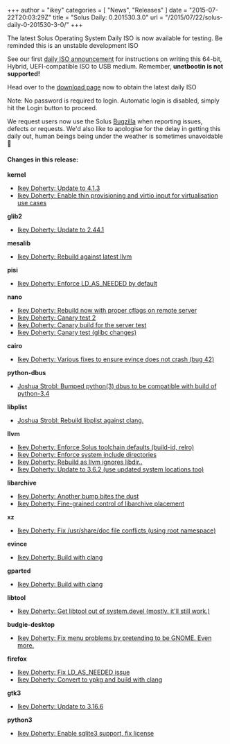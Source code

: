 +++
author = "ikey"
categories = [
"News",
"Releases"
]
date =  "2015-07-22T20:03:29Z"
title = "Solus Daily: 0.201530.3.0"
url = "/2015/07/22/solus-daily-0-201530-3-0/"
+++

The latest Solus Operating System Daily ISO is now available for testing. Be reminded this is an unstable development ISO

See our first [daily ISO announcement](https://solus-project.com/2015/06/29/first-unstable-daily-iso/) for instructions on writing this 64-bit, Hybrid, UEFI-compatible ISO to USB medium. Remember, **unetbootin is not supported!**

Head over to the [download page](https://solus-project.com/download) now to obtain the latest daily ISO

Note: No password is required to login. Automatic login is disabled, simply hit the Login button to proceed.

We request users now use the Solus [Bugzilla](https://bugs.solus-project.com/enter_bug.cgi) when reporting issues, defects or requests. We'd also like to apologise for the delay in getting this daily out, human beings being under the weather is sometimes 
unavoidable 🙂

#### Changes in this release:

**kernel**

- [Ikey Doherty: Update to 4.1.3](https://git.solus-project.com/packages/kernel/commit/?id=b2c1357)
- [Ikey Doherty: Enable thin provisioning and virtio input for virtualisation use cases](https://git.solus-project.com/packages/kernel/commit/?id=7f91921)

**glib2**

- [Ikey Doherty: Update to 2.44.1](https://git.solus-project.com/packages/glib2/commit/?id=b656132)

**mesalib**

- [Ikey Doherty: Rebuild against latest llvm](https://git.solus-project.com/packages/mesalib/commit/?id=dbc1d2f)

**pisi**

- [Ikey Doherty: Enforce LD\_AS\_NEEDED by default](https://git.solus-project.com/packages/pisi/commit/?id=50e17aa)

**nano**

- [Ikey Doherty: Rebuild now with proper cflags on remote server](https://git.solus-project.com/packages/nano/commit/?id=2a5d108)
- [Ikey Doherty: Canary test 2](https://git.solus-project.com/packages/nano/commit/?id=53bb667)
- [Ikey Doherty: Canary build for the server test](https://git.solus-project.com/packages/nano/commit/?id=1483340)
- [Ikey Doherty: Canary test (glibc changes)](https://git.solus-project.com/packages/nano/commit/?id=57597c4)

**cairo**

- [Ikey Doherty: Various fixes to ensure evince does not crash (bug 42)](https://git.solus-project.com/packages/cairo/commit/?id=0857f67)

**python-dbus**

- [Joshua Strobl: Bumped python(3) dbus to be compatible with build of python-3.4](https://git.solus-project.com/packages/python-dbus/commit/?id=0b9907f)

**libplist**

- [Joshua Strobl: Rebuild libplist against clang.](https://git.solus-project.com/packages/libplist/commit/?id=b3ebe97)

**llvm**

- [Ikey Doherty: Enforce Solus toolchain defaults (build-id, relro)](https://git.solus-project.com/packages/llvm/commit/?id=75a7147)
- [Ikey Doherty: Enforce system include directories](https://git.solus-project.com/packages/llvm/commit/?id=fe96dab)
- [Ikey Doherty: Rebuild as llvm ignores libdir..](https://git.solus-project.com/packages/llvm/commit/?id=3688637)
- [Ikey Doherty: Update to 3.6.2 (use updated system locations too)](https://git.solus-project.com/packages/llvm/commit/?id=b23df49)

**libarchive**

- [Ikey Doherty: Another bump bites the dust](https://git.solus-project.com/packages/libarchive/commit/?id=8199890)
- [Ikey Doherty: Fine-grained control of libarchive placement](https://git.solus-project.com/packages/libarchive/commit/?id=9801902)

**xz**

- [Ikey Doherty: Fix /usr/share/doc file conflicts (using root namespace)](https://git.solus-project.com/packages/xz/commit/?id=4af9e04)

**evince**

- [Ikey Doherty: Build with clang](https://git.solus-project.com/packages/evince/commit/?id=5f4f350)

**gparted**

- [Ikey Doherty: Build with clang](https://git.solus-project.com/packages/gparted/commit/?id=8176e6f)

**libtool**

- [Ikey Doherty: Get libtool out of system.devel (mostly. it'll still work.)](https://git.solus-project.com/packages/libtool/commit/?id=59b62de)

**budgie-desktop**

- [Ikey Doherty: Fix menu problems by pretending to be GNOME. Even more.](https://git.solus-project.com/packages/budgie-desktop/commit/?id=3243f71)

**firefox**

- [Ikey Doherty: Fix LD\_AS\_NEEDED issue](https://git.solus-project.com/packages/firefox/commit/?id=fdda735)
- [Ikey Doherty: Convert to ypkg and build with clang](https://git.solus-project.com/packages/firefox/commit/?id=b1f9027)

**gtk3**

- [Ikey Doherty: Update to 3.16.6](https://git.solus-project.com/packages/gtk3/commit/?id=0cdf817)

**python3**

 - [Ikey Doherty: Enable sqlite3 support, fix license](https://git.solus-project.com/packages/python3/commit/?id=86c7520)